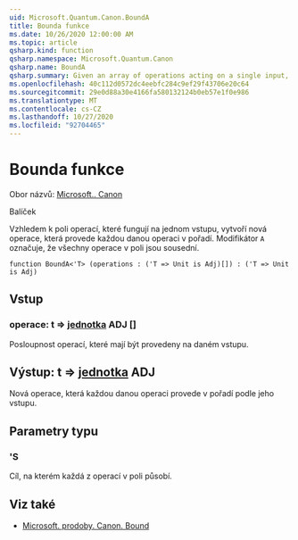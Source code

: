 ```yaml
---
uid: Microsoft.Quantum.Canon.BoundA
title: Bounda funkce
ms.date: 10/26/2020 12:00:00 AM
ms.topic: article
qsharp.kind: function
qsharp.namespace: Microsoft.Quantum.Canon
qsharp.name: BoundA
qsharp.summary: Given an array of operations acting on a single input, produces a new operation that performs each given operation in sequence. The modifier `A` indicates that all operations in the array are adjointable.
ms.openlocfilehash: 40c112d0572dc4eebfc284c9ef29f43706e20c64
ms.sourcegitcommit: 29e0d88a30e4166fa580132124b0eb57e1f0e986
ms.translationtype: MT
ms.contentlocale: cs-CZ
ms.lasthandoff: 10/27/2020
ms.locfileid: "92704465"
---
```

# <a name="bounda-function"></a>Bounda funkce

Obor názvů: [Microsoft.. Canon](xref:Microsoft.Quantum.Canon)

Balíček [](https://nuget.org/packages/)


Vzhledem k poli operací, které fungují na jednom vstupu, vytvoří nová operace, která provede každou danou operaci v pořadí.
Modifikátor `A` označuje, že všechny operace v poli jsou sousední.

```qsharp
function BoundA<'T> (operations : ('T => Unit is Adj)[]) : ('T => Unit is Adj)
```


## <a name="input"></a>Vstup

### <a name="operations--t--unit-adj"></a>operace: t => [jednotka](xref:microsoft.quantum.lang-ref.unit) ADJ []

Posloupnost operací, které mají být provedeny na daném vstupu.



## <a name="output--t--unit-adj"></a>Výstup: t => [jednotka](xref:microsoft.quantum.lang-ref.unit) ADJ

Nová operace, která každou danou operaci provede v pořadí podle jeho vstupu.

## <a name="type-parameters"></a>Parametry typu

### <a name="t"></a>'S

Cíl, na kterém každá z operací v poli působí.

## <a name="see-also"></a>Viz také

- [Microsoft. prodoby. Canon. Bound](xref:Microsoft.Quantum.Canon.Bound)